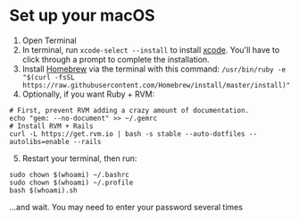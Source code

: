 # Set up your macOS
1. Open Terminal
2. In terminal, run `xcode-select --install` to install [xcode](https://developer.apple.com/xcode/). You'll have to click through a prompt to complete the installation.
3. Install [Homebrew](https://brew.sh/) via the terminal with this command: `/usr/bin/ruby -e "$(curl -fsSL https://raw.githubusercontent.com/Homebrew/install/master/install)"`
4. Optionally, if you want Ruby + RVM:
```
# First, prevent RVM adding a crazy amount of documentation.
echo "gem: --no-document" >> ~/.gemrc
# Install RVM + Rails
curl -L https://get.rvm.io | bash -s stable --auto-dotfiles --autolibs=enable --rails
```
5. Restart your terminal, then run:
```
sudo chown $(whoami) ~/.bashrc
sudo chown $(whoami) ~/.profile
bash $(whoami).sh
```
...and wait. You may need to enter your password several times
